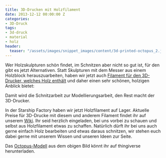```yaml
---
title: 3D-Drucken mit Holzfilament
date: 2013-12-12 00:00:00 Z
categories:
- 3D-Druck
tags:
- 3d-druck
- material
- holz
header:
  teaser: "/assets/images/snippet_images/content/3d-printed-octopus_2.jpeg"
---
```


Wer Holzskulpturen schön findet, im Schnitzen aber nicht so gut ist, für den gibt es jetzt Alternativen. Statt Skulpturen mit dem Messer aus einem Holzblock herauszuarbeiten, haben wir jetzt auch [Filament für den 3D-Drucker, welches Holz enthält](http://www.orbi-tech.de/shop/3D-Filamente/LayWoo-d3/3-mm-LayWoo-d3/LayWoo-d3-3-mm::302.html "http://www.orbi-tech.de/shop/3D-Filaments/LayWoo-d3/3-mm-LayWoo-d3/LayWoo-d3-3-mm::302.html") und daher einen sehr schönen, holzigen Anblick bietet:

Damit wird die Schnitzarbeit zur Modellierungsarbeit, den Rest macht der 3D-Drucker.

In der Starship Factory haben wir jetzt Holzfilament auf Lager. Aktuelle Preise für 3D-Drucke mit diesem und anderem Filament findet ihr auf unserem [Wiki](http://wiki.starship-factory.ch/Equipment/3D-Drucker/ "http://wiki.starship-factory.ch/Equipment/3D-Drucker.html"). Ihr seid herzlich eingeladen, bei uns vorbei zu schauen und selbst aus Holzfilament etwas zu schaffen. Natürlich dürft ihr bei uns auch gerne einfach Holz bearbeiten und etwas daraus schnitzen, wir stehen euch dabei gerne mit unserem Wissen und unseren Ideen zur Seite.

Das [Octopus-Modell](http://www.thingiverse.com/thing:182235 "http://www.thingiverse.com/thing:182235") aus dem obigen Bild könnt ihr auf thingiverse herunterladen.
